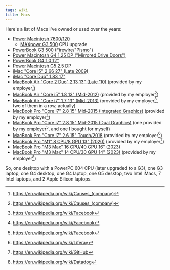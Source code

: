 ```yaml
---
tags: wiki
title: Macs
---
```


Here's a list of Macs I've owned or used over the years:

- [Power Macintosh 7600/120](http://www.everymac.com/systems/apple/powermac/stats/powermac_7600_120.html)
  - [MAXpowr G3 500](http://www.everymac.com/upgrade_cards/newertech/maxpowr_g3_pci/maxpowr_g3_pci_500.html) CPU upgrade
- [PowerBook G3 500 (Firewire/"Pismo")](http://www.everymac.com/systems/apple/powerbook_g3/stats/powerbook_g3_500_fw.html)
- [Power Macintosh G4 1.25 DP ("Mirrored Drive Doors")](http://www.everymac.com/systems/apple/powermac_g4/stats/powermac_g4_1.25_dp_mdd.html)
- [PowerBook G4 1.0 12"](http://www.everymac.com/systems/apple/powerbook_g4/stats/powerbook_g4_1.0_12.html)
- [Power Macintosh G5 2.5 DP](http://www.everymac.com/systems/apple/powermac_g5/stats/powermac_g5_2.5_dp.html)
- [iMac "Core i5" 2.66 27" (Late 2009)](http://www.everymac.com/systems/apple/imac/stats/imac-core-i5-2.66-27-inch-aluminum-late-2009-specs.html)
- [iMac "Core Duo" 1.83 17"](http://www.everymac.com/systems/apple/imac/stats/imac_cd_1.83_17.html)
- [MacBook Air "Core 2 Duo" 2.13 13" (Late '10)](http://www.everymac.com/systems/apple/macbook-air/stats/macbook-air-core-2-duo-2.13-13-late-2010-specs.html) (provided by my employer[^causes])
- [MacBook Air "Core i5" 1.8 13" (Mid-2012)](http://www.everymac.com/systems/apple/macbook-air/specs/macbook-air-core-i5-1.8-13-mid-2012-specs.html) (provided by my employer[^causes])
- [MacBook Air "Core i7" 1.7 13" (Mid-2013)](http://www.everymac.com/systems/apple/macbook-air/specs/macbook-air-core-i7-1.7-13-mid-2013-specs.html) (provided by my employer[^facebook], two of them in a row, actually)
- [MacBook Pro "Core i7" 2.8 15" Mid-2015 (Integrated Graphics)](http://www.everymac.com/systems/apple/macbook_pro/specs/macbook-pro-core-i7-2.8-15-iris-only-mid-2015-retina-display-specs.html) (provided by my employer[^facebook])
- [MacBook Pro "Core i7" 2.8 15" Mid-2015 (Dual Graphics)](https://everymac.com/systems/apple/macbook_pro/specs/macbook-pro-core-i7-2.8-15-dual-graphics-mid-2015-retina-display-specs.html) (one provided by my employer[^facebook], and one I bought for myself)
- [MacBook Pro "Core i7" 2.6 15" Touch/2018](https://everymac.com/systems/apple/macbook_pro/specs/macbook-pro-core-i7-2.6-15-mid-2018-true-tone-display-touch-bar-specs.html) (provided by my employer[^liferay])
- [MacBook Pro "M1" 8 CPU/8 GPU 13" (2020)](https://everymac.com/systems/apple/macbook_pro/specs/macbook-pro-m1-8-core-13-2020-specs.html) (provided by my employer[^github])
- [MacBook Pro "M3 Max" 16 CPU/40 GPU 16" (2023)](https://everymac.com/systems/apple/macbook_pro/index-macbookpro.html)
- [MacBook Pro "M3 Max" 14 CPU/30 GPU 14" (2023)](https://everymac.com/systems/apple/macbook_pro/specs/macbook-pro-m3-max-14-core-cpu-30-core-gpu-14-late-2023-specs.html) (provided by my employer[^datadog])

So, one desktop with a PowerPC 604 CPU (later upgraded to a G3), one G3 laptop, one G4 desktop, one G4 laptop, one G5 desktop, two Intel iMacs, 7 Intel laptops, and 2 Apple Silicon laptops.

[^causes]: https://en.wikipedia.org/wiki/Causes_(company)
[^datadog]: https://en.wikipedia.org/wiki/Datadog
[^facebook]: https://en.wikipedia.org/wiki/Facebook
[^liferay]: https://en.wikipedia.org/wiki/Liferay
[^github]: https://en.wikipedia.org/wiki/GitHub
